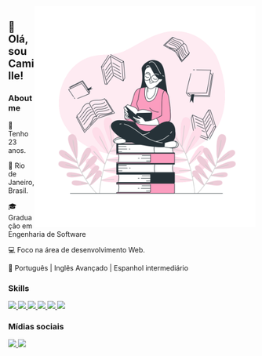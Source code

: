 <img src="cover.svg" align="right" style="width:450px" />
<h2> 👋 Olá, sou Camille! </h2>

<h3>About me</h3>

📏 Tenho 23 anos.

🏡 Rio de Janeiro, Brasil.

🎓 Graduação em Engenharia de Software

💻 Foco na área de desenvolvimento Web.

💬 Português | Inglês Avançado | Espanhol intermediário
 

<h3> Skills </h3>
<left>
   <a href="#">
      <img src="https://img.shields.io/badge/HTML5-E34F26?style=for-the-badge&logo=html5&logoColor=white" height="20px" />
   </a>
   <a href="#">
      <img src="https://img.shields.io/badge/CSS3-1572B6?style=for-the-badge&logo=css3&logoColor=white" height="20px" />
   </a>
   <a href="#">
      <img src="https://img.shields.io/badge/Sass-CC6699?style=for-the-badge&logo=sass&logoColor=white" height="20px" />
   </a>
  <a href="#">
      <img src="https://img.shields.io/badge/JavaScript-323330?style=for-the-badge&logo=javascript&logoColor=F7DF1E" height="20px" />
   </a>
   <a href="#"> 
      <img src="https://img.shields.io/badge/react-%2320232a.svg?style=for-the-badge&logo=react&logoColor=%2361DAFB" height="20px" />
   </a>
  <a href="#">
      <img src="https://img.shields.io/badge/Figma-F24E1E?style=for-the-badge&logo=figma&logoColor=white" height="20px" />
   </a>
</left>

<h3>Mídias sociais</h3>
<left>
  <a href="https://www.linkedin.com/in/camillegomes/">
      <img src="https://img.shields.io/badge/LinkedIn-0077B5?style=for-the-badge&logo=linkedin&logoColor=white" height="20px" />
   </a>
  <a href="https://codepen.io/CamilleGomes">
   <img src="https://img.shields.io/badge/Codepen-000000?style=for-the-badge&logo=codepen&logoColor=white" height="20px" />
   </a>
</left>
